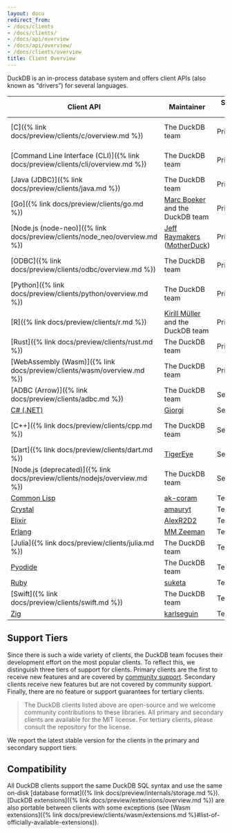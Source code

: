 ```yaml
---
layout: docu
redirect_from:
- /docs/clients
- /docs/clients/
- /docs/api/overview
- /docs/api/overview/
- /docs/clients/overview
title: Client Overview
---
```


DuckDB is an in-process database system and offers client APIs (also known as “drivers”) for several languages.

| Client API                                                                      | Maintainer                                                                              | Support tier | Supported DuckDB version                                                                                                 |
| ------------------------------------------------------------------------------- | --------------------------------------------------------------------------------------- | ------------ | ------------------------------------------------------------------------------------------------------------------------ |
| [C]({% link docs/preview/clients/c/overview.md %})                              | The DuckDB team                                                                         | Primary      | [{{ site.currentduckdbversion }}]({% link docs/installation/index.html %}?version=stable&environment=cplusplus)          |
| [Command Line Interface (CLI)]({% link docs/preview/clients/cli/overview.md %}) | The DuckDB team                                                                         | Primary      | [{{ site.currentduckdbversion }}]({% link docs/installation/index.html %}?version=stable&environment=cli)                |
| [Java (JDBC)]({% link docs/preview/clients/java.md %})                          | The DuckDB team                                                                         | Primary      | [{{ site.currentjavashortversion }}](https://central.sonatype.com/artifact/org.duckdb/duckdb_jdbc)                       |
| [Go]({% link docs/preview/clients/go.md %})                                     | [Marc Boeker](https://github.com/marcboeker) and the DuckDB team                        | Primary      | [{{ site.currentduckdbgoversion }}](https://github.com/marcboeker/go-duckdb?tab=readme-ov-file#go-sql-driver-for-duckdb) |
| [Node.js (node-neo)]({% link docs/preview/clients/node_neo/overview.md %})      | [Jeff Raymakers](https://github.com/jraymakers) ([MotherDuck](https://motherduck.com/)) | Primary      | [{{ site.currentduckdbnodeneoversion }}](https://www.npmjs.com/package/@duckdb/node-api)                                 |
| [ODBC]({% link docs/preview/clients/odbc/overview.md %})                        | The DuckDB team                                                                         | Primary      | [{{ site.currentduckdbodbcversion }}]({% link docs/installation/index.html %}?version=stable&environment=odbc)           |
| [Python]({% link docs/preview/clients/python/overview.md %})                    | The DuckDB team                                                                         | Primary      | [{{ site.currentduckdbversion }}](https://pypi.org/project/duckdb/)                                                      |
| [R]({% link docs/preview/clients/r.md %})                                       | [Kirill Müller](https://github.com/krlmlr) and the DuckDB team                          | Primary      | [{{ site.currentrversion }}](https://cran.r-project.org/web/packages/duckdb/index.html)                                  |
| [Rust]({% link docs/preview/clients/rust.md %})                                 | The DuckDB team                                                                         | Primary      | [{{ site.currentduckdbrustversion }}](https://crates.io/crates/duckdb)                                                   |
| [WebAssembly (Wasm)]({% link docs/preview/clients/wasm/overview.md %})          | The DuckDB team                                                                         | Primary      | [{{ site.currentduckdbwasmversion }}](https://github.com/duckdb/duckdb-wasm?tab=readme-ov-file#duckdb-and-duckdb-wasm)   |
| [ADBC (Arrow)]({% link docs/preview/clients/adbc.md %})                         | The DuckDB team                                                                         | Secondary    | [{{ site.currentduckdbversion }}]({% link docs/preview/clients/adbc.md %})                                               |
| [C# (.NET)](https://duckdb.net/)                                                | [Giorgi](https://github.com/Giorgi)                                                     | Secondary    | [{{ site.currentduckdbcsharpversion}}](https://www.nuget.org/packages/DuckDB.NET.Bindings.Full)                          |
| [C++]({% link docs/preview/clients/cpp.md %})                                   | The DuckDB team                                                                         | Secondary    | [{{ site.currentduckdbversion }}]({% link docs/installation/index.html %}?version=stable&environment=cplusplus)          |
| [Dart]({% link docs/preview/clients/dart.md %})                                 | [TigerEye](https://www.tigereye.com/)                                                   | Secondary    | [{{ site.currentduckdbdartversion }}](https://pub.dev/packages/dart_duckdb)                                              |
| [Node.js (deprecated)]({% link docs/preview/clients/nodejs/overview.md %})      | The DuckDB team                                                                         | Secondary    | [{{ site.currentduckdbnodejsversion }}](https://www.npmjs.com/package/duckdb)                                            |
| [Common Lisp](https://github.com/ak-coram/cl-duckdb)                            | [ak-coram](https://github.com/ak-coram)                                                 | Tertiary     |                                                                                                                          |
| [Crystal](https://github.com/amauryt/crystal-duckdb)                            | [amauryt](https://github.com/amauryt)                                                   | Tertiary     |                                                                                                                          |
| [Elixir](https://github.com/AlexR2D2/duckdbex)                                  | [AlexR2D2](https://github.com/AlexR2D2/duckdbex)                                        | Tertiary     |                                                                                                                          |
| [Erlang](https://github.com/mmzeeman/educkdb)                                   | [MM Zeeman](https://github.com/mmzeeman)                                                | Tertiary     |                                                                                                                          |
| [Julia]({% link docs/preview/clients/julia.md %})                               | The DuckDB team                                                                         | Tertiary     |                                                                                                                          |
| [Pyodide](https://github.com/duckdb/duckdb-pyodide)                             | The DuckDB team                                                                         | Tertiary     |                                                                                                                          |
| [Ruby](https://suketa.github.io/ruby-duckdb/)                                   | [suketa](https://github.com/suketa)                                                     | Tertiary     |                                                                                                                          |
| [Swift]({% link docs/preview/clients/swift.md %})                               | The DuckDB team                                                                         | Tertiary     |                                                                                                                          |
| [Zig](https://github.com/karlseguin/zuckdb.zig)                                 | [karlseguin](https://github.com/karlseguin)                                             | Tertiary     |                                                                                                                          |

## Support Tiers

Since there is such a wide variety of clients, the DuckDB team focuses their development effort on the most popular clients.
To reflect this, we distinguish three tiers of support for clients.
Primary clients are the first to receive new features and are covered by [community support](https://duckdblabs.com/community_support_policy).
Secondary clients receive new features but are not covered by community support.
Finally, there are no feature or support guarantees for tertiary clients.

> The DuckDB clients listed above are open-source and we welcome community contributions to these libraries.
> All primary and secondary clients are available for the MIT license.
> For tertiary clients, please consult the repository for the license.

We report the latest stable version for the clients in the primary and secondary support tiers.

## Compatibility

All DuckDB clients support the same DuckDB SQL syntax and use the same on-disk [database format]({% link docs/preview/internals/storage.md %}).
[DuckDB extensions]({% link docs/preview/extensions/overview.md %}) are also portable between clients with some exceptions (see [Wasm extensions]({% link docs/preview/clients/wasm/extensions.md %}#list-of-officially-available-extensions)).
